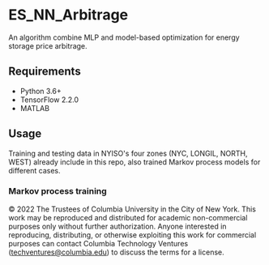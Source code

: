 # ES_NN_Arbitrage
An algorithm combine MLP and model-based optimization for energy storage price arbitrage. 
## Requirements

* Python 3.6+
* TensorFlow 2.2.0
* MATLAB


## Usage
Training and testing data in NYISO's four zones (NYC, LONGIL, NORTH, WEST) already include in this repo, also trained Markov process models for different cases. 

### Markov process training
© 2022 The Trustees of Columbia University in the City of New York. This work may be reproduced and distributed for academic non-commercial purposes only without further authorization.  Anyone interested in reproducing, distributing, or otherwise exploiting this work for commercial purposes can contact Columbia Technology Ventures (techventures@columbia.edu) to discuss the terms for a license.
